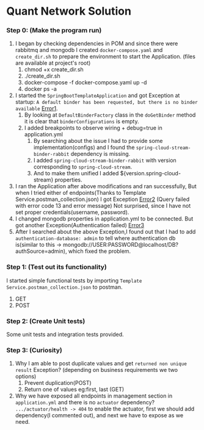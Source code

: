 # Quant Network Solution

### Step 0: (Make the program run)

1. I began by checking dependencies in POM and since there were rabbitmq and mongodb I created `docker-compose.yaml`
   and `create_dir.sh` to prepare the environment to start the Application. (files are available at project's root)
    1. chmod +x create_dir.sh
    2. ./create_dir.sh
    3. docker-compose -f docker-compose.yaml up -d
    4. docker ps -a
2. I started the `SpringBootTemplateApplication` and got Exception at
   startup: `A default binder has been requested, but there is no binder available` [Error1].
    1. By looking at `DefaultBinderFactory` class in the `doGetBinder` method it is clear that `binderConfigurations` is
       empty.
    2. I added breakpoints to observe wiring + debug=true in application.yml
        1. By searching about the issue I had to provide some implementation(configs) and I found
           the `spring-cloud-stream-binder-rabbit` dependency is missing.
        2. I added `spring-cloud-stream-binder-rabbit` with version corresponding to `spring-cloud-stream`.
        3. And to make them unified I added ${version.spring-cloud-stream} properties.
3. I ran the Application after above modifications and ran successfully, But when I tried either of endpoints(Thanks to
   Template Service.postman_collection.json) I got Exception [Error2] (Query failed with error code 13 and error
   message) Not surprised, since I have not set proper credentials(username, password).
4. I changed mongodb properties in application.yml to be connected. But got another Exception(Authentication
   failed) [Error3]
5. After I searched about the above Exception,I found out that I had to add `authentication-database: admin` to tell
   where authentication db is(similar to this -> mongodb://USER:PASSWORD@localhost/DB?authSource=admin), which fixed the
   problem.

### Step 1: (Test out its functionality)

I started simple functional tests by importing `Template Service.postman_collection.json` to postman.
1. GET
2. POST

### Step 2: (Create Unit tests)

Some unit tests and integration tests provided.

### Step 3: (Curiosity)

1. Why I am able to post duplicate values and get `returned non unique result` Exception? (depending on business
   requirements we two options)
    1. Prevent duplication(POST)
    2. Return one of values eg:first, last (GET)
2. Why we have exposed all endpoints in management section in `application.yml` and there is no `actuator`
   dependency? `.../actuator/health -> 404` to enable the actuator, first we should add dependency(I commented out), and
   next we have to expose as we need.

[Error1]: ./docs/error1.txt "Full Stack Trace Error1"

[Error2]: ./docs/error2.txt "Query failed with error code 13 and error message"

[Error3]: ./docs/error2.txt "Authentication failed"
